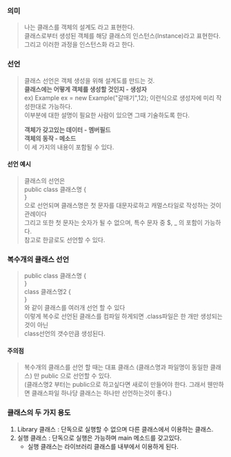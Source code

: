 ### 의미
> 나는 클래스를 객체의 설계도 라고 표현한다.  
> 클래스로부터 생성된 객체를 해당 클래스의 인스턴스(Instance)라고 표현한다.  
> 그리고 이러한 과정을 인스턴스화 라고 한다.

### 선언
> 클래스 선언은 객체 생성을 위해 설계도를 만드는 것.  
> **클래스에는 어떻게 객체를 생성할 것인지 - 생성자**  
> ex) Example ex = new Example("갈매기",12); 이런식으로 생성자에 미리 작성한대로 가능하다.  
> 이부분에 대한 설명이 필요한 사람이 있으면 그때 기술하도록 한다.  
>   
> **객체가 갖고있는 데이터 - 멤버필드**  
> **객체의 동작 - 메소드**  
> 이 세 가지의 내용이 포함될 수 있다.  

#### 선언 예시
> 클래스의 선언은  
> public class 클래스명 {  
> }  
> 으로 선언되며 클래스명은 첫 문자를 대문자로하고 캐멀스타일로 작성하는 것이 관례이다  
> 그리고 또한 첫 문자는 숫자가 될 수 없으며, 특수 문자 중 $, \_ 의 포함이 가능하다.  
> 참고로 한글로도 선언할 수 있다.


### 복수개의 클래스 선언
> public class 클래스명 {  
> }  
> class 클래스명2 {  
> }  
> 와 같이 클래스를 여러개 선언 할 수 있다  
> 이렇게 복수로 선언된 클래스를 컴파일 하게되면 .class파일은 한 개만 생성되는 것이 아닌  
> class선언의 갯수만큼 생성된다.

#### 주의점
> 복수개의 클래스를 선언 할 때는 대표 클래스 (클래스명과 파일명이 동일한 클래스) 만 public 으로 선언할 수 있다.   
> (클래스명2 부터는 public으로 하고싶다면 새로이 만들어야 한다. 그래서 웬만하면 클래스파일 하나당 클래스는 하나만 선언하는것이 좋다.)


### 클래스의 두 가지 용도
1. Library 클래스 : 단독으로 실행할 수 없으며 다른 클래스에서 이용하는 클래스.
2. 실행 클래스 : 단독으로 실행은 가능하며 main 메소드를 갖고있다.  
   - 실행 클래스는 라이브러리 클래스를 내부에서 이용하게 된다.
